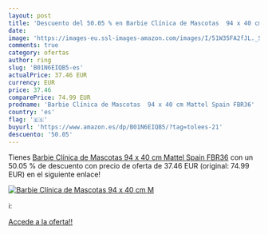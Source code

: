 ```yaml
---
layout: post
title: 'Descuento del 50.05 % en Barbie Clínica de Mascotas  94 x 40 cm M'
date: 
image: 'https://images-eu.ssl-images-amazon.com/images/I/51W35FA2fJL._SL200_.jpg'
comments: true
category: ofertas
author: ring
slug: 'B01N6EIQB5-es'
actualPrice: 37.46 EUR
currency: EUR
price: 37.46
comparePrice: 74.99 EUR
prodname: 'Barbie Clínica de Mascotas  94 x 40 cm Mattel Spain FBR36'
country: 'es'
flag: '🇪🇸'
buyurl: 'https://www.amazon.es/dp/B01N6EIQB5/?tag=tolees-21'
descuento: '50.05'
---
```


Tienes [Barbie Clínica de Mascotas  94 x 40 cm Mattel Spain FBR36](https://www.amazon.es/dp/B01N6EIQB5/?tag=tolees-21) con un 50.05 % de descuento con precio de oferta de 37.46 EUR (original: 74.99 EUR) en el siguiente enlace!

[![Barbie Clínica de Mascotas  94 x 40 cm M](https://images-eu.ssl-images-amazon.com/images/I/51W35FA2fJL._SL200_.jpg)](https://www.amazon.es/dp/B01N6EIQB5/?tag=tolees-21)

ℹ️:


[Accede a la oferta!!](https://www.amazon.es/dp/B01N6EIQB5/?tag=tolees-21)
